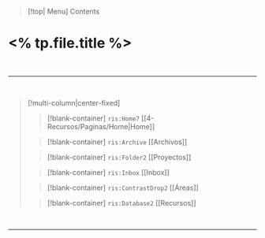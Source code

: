 
> [!top| Menu]
> Contents


# **<% tp.file.title %>**

<br>

---
<br>

> [!multi-column|center-fixed]
>
>> [!blank-container]
>> `ris:Home7` [[4-Recursos/Paginas/Home|Home]]
>
>> [!blank-container]
>> `ris:Archive` [[Archivos]]
>
>> [!blank-container]
>> `ris:Folder2` [[Proyectos]]
>
>> [!blank-container]
>> `ris:Inbox` [[Inbox]]
>
>> [!blank-container]
>> `ris:ContrastDrop2` [[Áreas]]
>
>> [!blank-container]
>> `ris:Database2` [[Recursos]]

<br>

---





